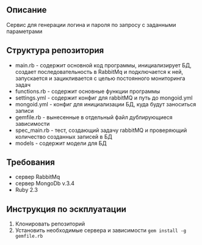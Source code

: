 ## Описание
Сервис для генерации логина и пароля по запросу с заданными параметрами

## Структура репозитория
- main.rb - содержит основной код программы, инициализирует БД, создает последовательность в RabbitMq и подключается к ней, запускается и зацикливается с целью постоянного мониторинга задач 
- functions.rb - содержит основные функции программы
- settings.yml - содержит конфиг для rabbitMQ и путь до mongoid.yml
- mongoid.yml - конфиг для инициализации БД, куда будут заноситься записи
- gemfile.rb - вынесенные в отдельный файл дублирующиеся зависимости
- spec_main.rb - тест, создающий задачу rabbitMQ и проверяющий количество созданных записей в БД
- models - содержит модели для БД

## Требования
- сервер RabbitMq
- сервер MongoDb v.3.4
- Ruby 2.3


## Инструкция по эскплуатации
1. Клонировать репозиторий
2. Установить необходимые сервера и зависимости
```gem install -g gemfile.rb```
